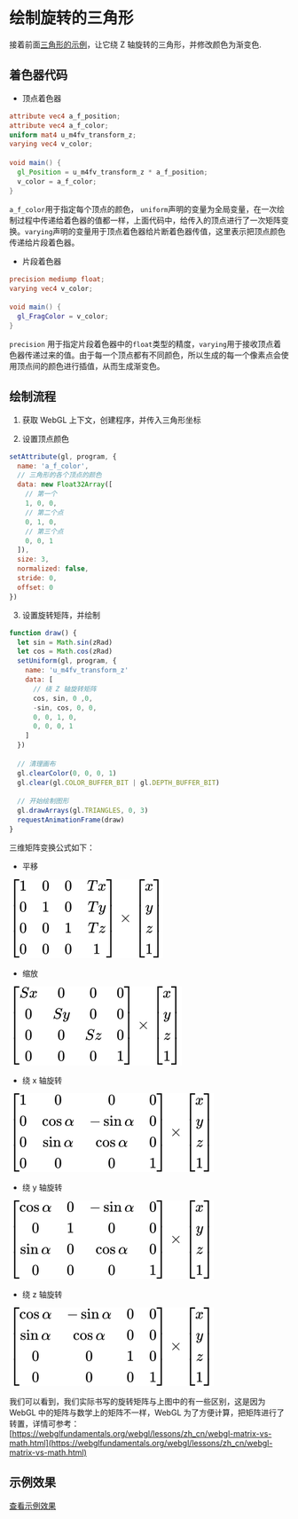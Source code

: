 # 绘制旋转的三角形

接着前面[三角形的示例](../2.%20%E7%BB%98%E5%88%B6%E4%B8%89%E8%A7%92%E5%BD%A2/README.md)，让它绕 Z 轴旋转的三角形，并修改颜色为渐变色.

## 着色器代码

- 顶点着色器

```glsl
attribute vec4 a_f_position;
attribute vec4 a_f_color;
uniform mat4 u_m4fv_transform_z;
varying vec4 v_color;

void main() {
  gl_Position = u_m4fv_transform_z * a_f_position;
  v_color = a_f_color;
}
```

`a_f_color`用于指定每个顶点的颜色， `uniform`声明的变量为全局变量，在一次绘制过程中传递给着色器的值都一样，上面代码中，给传入的顶点进行了一次矩阵变换。`varying`声明的变量用于顶点着色器给片断着色器传值，这里表示把顶点颜色传递给片段着色器。

- 片段着色器

```glsl
precision mediump float;
varying vec4 v_color;

void main() {
  gl_FragColor = v_color;
}
```

`precision` 用于指定片段着色器中的`float`类型的精度，`varying`用于接收顶点着色器传递过来的值。由于每一个顶点都有不同颜色，所以生成的每一个像素点会使用顶点间的颜色进行插值，从而生成渐变色。

## 绘制流程

1. 获取 WebGL 上下文，创建程序，并传入三角形坐标

2. 设置顶点颜色

```js
setAttribute(gl, program, {
  name: 'a_f_color',
  // 三角形的各个顶点的颜色
  data: new Float32Array([
    // 第一个
    1, 0, 0,
    // 第二个点
    0, 1, 0,
    // 第三个点
    0, 0, 1
  ]),
  size: 3,
  normalized: false,
  stride: 0,
  offset: 0
})
```

3. 设置旋转矩阵，并绘制

```js
function draw() {
  let sin = Math.sin(zRad)
  let cos = Math.cos(zRad)
  setUniform(gl, program, {
    name: 'u_m4fv_transform_z'
    data: [
      // 绕 Z 轴旋转矩阵
      cos, sin, 0 ,0,
      -sin, cos, 0, 0,
      0, 0, 1, 0,
      0, 0, 0, 1
    ]
  })

  // 清理画布
  gl.clearColor(0, 0, 0, 1)
  gl.clear(gl.COLOR_BUFFER_BIT | gl.DEPTH_BUFFER_BIT)

  // 开始绘制图形
  gl.drawArrays(gl.TRIANGLES, 0, 3)
  requestAnimationFrame(draw)
}
```

三维矩阵变换公式如下：

- 平移

![平移](./translation-matrix.svg)

- 缩放

![缩放](./scaling-matrix.svg)

- 绕 x 轴旋转

![绕 x 轴旋转](./rotation-x-matrix.svg)

- 绕 y 轴旋转

![绕 y 轴旋转](./rotation-y-matrix.svg)

- 绕 z 轴旋转

![绕 z 轴旋转](./rotation-z-matrix.svg)

我们可以看到，我们实际书写的旋转矩阵与上图中的有一些区别，这是因为 WebGL 中的矩阵与数学上的矩阵不一样，WebGL 为了方便计算，把矩阵进行了转置，详情可参考：[https://webglfundamentals.org/webgl/lessons/zh_cn/webgl-matrix-vs-math.html](https://webglfundamentals.org/webgl/lessons/zh_cn/webgl-matrix-vs-math.html)

## 示例效果

[查看示例效果](./demo.html)
